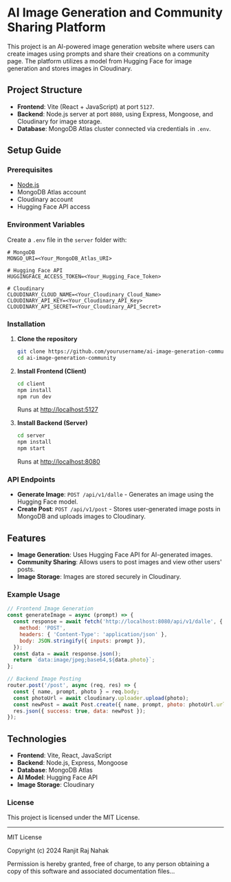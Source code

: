 # AI Image Generation and Community Sharing Platform

This project is an AI-powered image generation website where users can create images using prompts and share their creations on a community page. The platform utilizes a model from Hugging Face for image generation and stores images in Cloudinary.

## Project Structure
- **Frontend**: Vite (React + JavaScript) at port `5127`.
- **Backend**: Node.js server at port `8080`, using Express, Mongoose, and Cloudinary for image storage.
- **Database**: MongoDB Atlas cluster connected via credentials in `.env`.

## Setup Guide

### Prerequisites
- [Node.js](https://nodejs.org/en/download/)
- MongoDB Atlas account
- Cloudinary account
- Hugging Face API access

### Environment Variables
Create a `.env` file in the `server` folder with:
```plaintext
# MongoDB
MONGO_URI=<Your_MongoDB_Atlas_URI>

# Hugging Face API
HUGGINGFACE_ACCESS_TOKEN=<Your_Hugging_Face_Token>

# Cloudinary
CLOUDINARY_CLOUD_NAME=<Your_Cloudinary_Cloud_Name>
CLOUDINARY_API_KEY=<Your_Cloudinary_API_Key>
CLOUDINARY_API_SECRET=<Your_Cloudinary_API_Secret>
```

### Installation

1. **Clone the repository**
   ```bash
   git clone https://github.com/yourusername/ai-image-generation-community.git
   cd ai-image-generation-community
   ```

2. **Install Frontend (Client)**
   ```bash
   cd client
   npm install
   npm run dev
   ```
   Runs at [http://localhost:5127](http://localhost:5127)

3. **Install Backend (Server)**
   ```bash
   cd server
   npm install
   npm start
   ```
   Runs at [http://localhost:8080](http://localhost:8080)

### API Endpoints

- **Generate Image**: `POST /api/v1/dalle` - Generates an image using the Hugging Face model.
- **Create Post**: `POST /api/v1/post` - Stores user-generated image posts in MongoDB and uploads images to Cloudinary.

## Features
- **Image Generation**: Uses Hugging Face API for AI-generated images.
- **Community Sharing**: Allows users to post images and view other users' posts.
- **Image Storage**: Images are stored securely in Cloudinary.

### Example Usage

```javascript
// Frontend Image Generation
const generateImage = async (prompt) => {
  const response = await fetch('http://localhost:8080/api/v1/dalle', {
    method: 'POST',
    headers: { 'Content-Type': 'application/json' },
    body: JSON.stringify({ inputs: prompt }),
  });
  const data = await response.json();
  return `data:image/jpeg;base64,${data.photo}`;
};
```

```javascript
// Backend Image Posting
router.post('/post', async (req, res) => {
  const { name, prompt, photo } = req.body;
  const photoUrl = await cloudinary.uploader.upload(photo);
  const newPost = await Post.create({ name, prompt, photo: photoUrl.url });
  res.json({ success: true, data: newPost });
});
```

## Technologies
- **Frontend**: Vite, React, JavaScript
- **Backend**: Node.js, Express, Mongoose
- **Database**: MongoDB Atlas
- **AI Model**: Hugging Face API
- **Image Storage**: Cloudinary

### License
This project is licensed under the MIT License.

--- 

MIT License

Copyright (c) 2024 Ranjit Raj Nahak

Permission is hereby granted, free of charge, to any person obtaining a copy of this software and associated documentation files...

